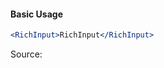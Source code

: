 #### Basic Usage

```jsx
<RichInput>RichInput</RichInput>
```

Source:

```js { "file": "./RichInput.js" }
```
